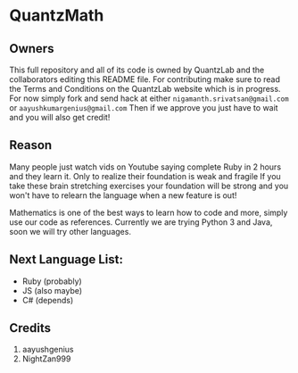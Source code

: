 # QuantzMath
## Owners
This full repository and all of its code is owned by QuantzLab and the collaborators editing this README file. 
For contributing make sure to read the Terms and Conditions on the QuantzLab website which is in progress. 
For now simply fork and send hack at either `nigamanth.srivatsan@gmail.com` or `aayushkumargenius@gmail.com`
Then if we approve you just have to wait and you will also get credit!

## Reason
Many people just watch vids on Youtube saying complete Ruby in 2 hours and they learn it. Only to realize their foundation is weak and fragile
If you take these brain stretching exercises your foundation will be strong and you won't have to relearn the language when a new feature is out!

Mathematics is one of the best ways to learn how to code and more, simply use our code as references.
Currently we are trying Python 3 and Java, soon we will try other languages.

## Next Language List:
* Ruby (probably)
* JS (also maybe)
* C# (depends)

## Credits 
1) aayushgenius
2) NightZan999 
